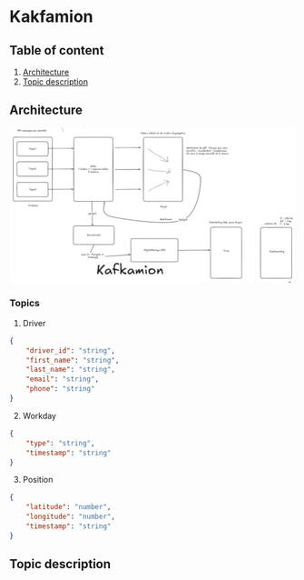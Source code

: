 # Kakfamion

## Table of content

1. [Architecture](#architecture)
2. [Topic description](#topic-description)

## Architecture

![System Architecture](image.png)

### Topics
1. Driver
```json
{
    "driver_id": "string",
    "first_name": "string",
    "last_name": "string",
    "email": "string",
    "phone": "string"
}
```

2. Workday
```json
{
    "type": "string",
    "timestamp": "string"
}
```

3. Position
```json
{
    "latitude": "number",
    "longitude": "number",
    "timestamp": "string"
}
```

## Topic description

